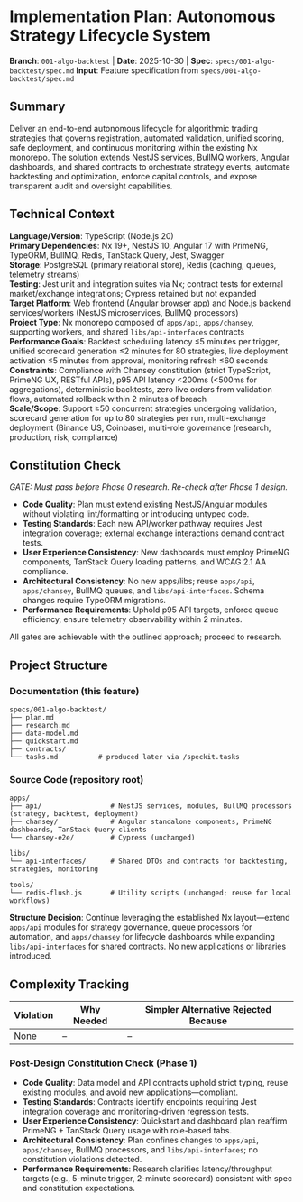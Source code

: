# Implementation Plan: Autonomous Strategy Lifecycle System

**Branch**: `001-algo-backtest` | **Date**: 2025-10-30 | **Spec**: `specs/001-algo-backtest/spec.md`
**Input**: Feature specification from `specs/001-algo-backtest/spec.md`

## Summary

Deliver an end-to-end autonomous lifecycle for algorithmic trading strategies that governs registration, automated validation, unified scoring, safe deployment, and continuous monitoring within the existing Nx monorepo. The solution extends NestJS services, BullMQ workers, Angular dashboards, and shared contracts to orchestrate strategy events, automate backtesting and optimization, enforce capital controls, and expose transparent audit and oversight capabilities.

## Technical Context

**Language/Version**: TypeScript (Node.js 20)  
**Primary Dependencies**: Nx 19+, NestJS 10, Angular 17 with PrimeNG, TypeORM, BullMQ, Redis, TanStack Query, Jest, Swagger  
**Storage**: PostgreSQL (primary relational store), Redis (caching, queues, telemetry streams)  
**Testing**: Jest unit and integration suites via Nx; contract tests for external market/exchange integrations; Cypress retained but not expanded  
**Target Platform**: Web frontend (Angular browser app) and Node.js backend services/workers (NestJS microservices, BullMQ processors)  
**Project Type**: Nx monorepo composed of `apps/api`, `apps/chansey`, supporting workers, and shared `libs/api-interfaces` contracts  
**Performance Goals**: Backtest scheduling latency ≤5 minutes per trigger, unified scorecard generation ≤2 minutes for 80 strategies, live deployment activation ≤5 minutes from approval, monitoring refresh ≤60 seconds  
**Constraints**: Compliance with Chansey constitution (strict TypeScript, PrimeNG UX, RESTful APIs), p95 API latency <200ms (<500ms for aggregations), deterministic backtests, zero live orders from validation flows, automated rollback within 2 minutes of breach  
**Scale/Scope**: Support ≥50 concurrent strategies undergoing validation, scorecard generation for up to 80 strategies per run, multi-exchange deployment (Binance US, Coinbase), multi-role governance (research, production, risk, compliance)

## Constitution Check

*GATE: Must pass before Phase 0 research. Re-check after Phase 1 design.*

- **Code Quality**: Plan must extend existing NestJS/Angular modules without violating lint/formatting or introducing untyped code.
- **Testing Standards**: Each new API/worker pathway requires Jest integration coverage; external exchange interactions demand contract tests.
- **User Experience Consistency**: New dashboards must employ PrimeNG components, TanStack Query loading patterns, and WCAG 2.1 AA compliance.
- **Architectural Consistency**: No new apps/libs; reuse `apps/api`, `apps/chansey`, BullMQ queues, and `libs/api-interfaces`. Schema changes require TypeORM migrations.
- **Performance Requirements**: Uphold p95 API targets, enforce queue efficiency, ensure telemetry observability within 2 minutes.

All gates are achievable with the outlined approach; proceed to research.

## Project Structure

### Documentation (this feature)

```text
specs/001-algo-backtest/
├── plan.md
├── research.md
├── data-model.md
├── quickstart.md
├── contracts/
└── tasks.md          # produced later via /speckit.tasks
```

### Source Code (repository root)

```text
apps/
├── api/                 # NestJS services, modules, BullMQ processors (strategy, backtest, deployment)
├── chansey/             # Angular standalone components, PrimeNG dashboards, TanStack Query clients
└── chansey-e2e/         # Cypress (unchanged)

libs/
└── api-interfaces/      # Shared DTOs and contracts for backtesting, strategies, monitoring

tools/
└── redis-flush.js       # Utility scripts (unchanged; reuse for local workflows)
```

**Structure Decision**: Continue leveraging the established Nx layout—extend `apps/api` modules for strategy governance, queue processors for automation, and `apps/chansey` for lifecycle dashboards while expanding `libs/api-interfaces` for shared contracts. No new applications or libraries introduced.

## Complexity Tracking

| Violation | Why Needed | Simpler Alternative Rejected Because |
|-----------|------------|-------------------------------------|
| None | – | – |

### Post-Design Constitution Check (Phase 1)

- **Code Quality**: Data model and API contracts uphold strict typing, reuse existing modules, and avoid new applications—compliant.
- **Testing Standards**: Contracts identify endpoints requiring Jest integration coverage and monitoring-driven regression tests.
- **User Experience Consistency**: Quickstart and dashboard plan reaffirm PrimeNG + TanStack Query usage with role-based tabs.
- **Architectural Consistency**: Plan confines changes to `apps/api`, `apps/chansey`, BullMQ processors, and `libs/api-interfaces`; no constitution violations detected.
- **Performance Requirements**: Research clarifies latency/throughput targets (e.g., 5-minute trigger, 2-minute scorecard) consistent with spec and constitution expectations.
